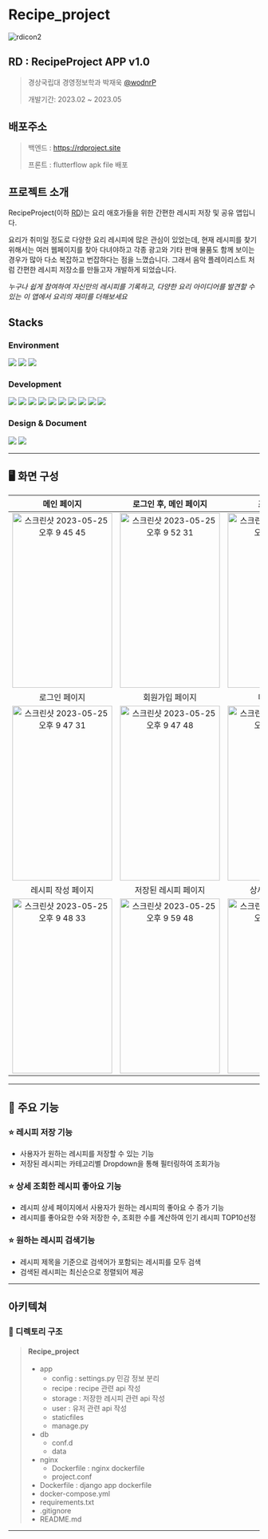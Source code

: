 # Recipe_project
![rdicon2](https://github.com/wodnrP/Recipe_project/assets/102155143/7d4bc5e3-0b14-4a54-8745-8cf1a3d1ed7a)

## RD : RecipeProject APP v1.0
> 경상국립대 경영정보학과 박재욱 [@wodnrP](https://github.com/wodnrP)
> 
> 개발기간: 2023.02 ~ 2023.05

## 배포주소
> 백엔드 : https://rdproject.site
> 
> 프론트 : flutterflow apk file 배포

## 프로젝트 소개
RecipeProject(이하 [RD](https://github.com/wodnrP/Recipe_project))는 요리 애호가들을 위한 간편한 레시피 저장 및 공유 앱입니다.

요리가 취미일 정도로 다양한 요리 레시피에 많은 관심이 있었는데, 현재 레시피를 찾기 위해서는 여러 웹페이지를 찾아 다녀야하고 각종 광고와 기타 판매
물품도 함께 보이는 경우가 많아 다소 복잡하고 번잡하다는 점을 느꼈습니다. 그래서 음악 플레이리스트 처럼 간편한 레시피 저장소를 만들고자 개발하게 
되었습니다. 

*누구나 쉽게 참여하여 자신만의 레시피를 기록하고, 다양한 요리 아이디어를 발견할 수 있는 이 앱에서 요리의 재미를 더해보세요*

## Stacks
### Environment
<img src="https://img.shields.io/badge/VisualStudioCode-007ACC?style=flat-square&logo=VisualStudioCode&logoColor=ffffff"/> <img src="https://img.shields.io/badge/GitHub-181717?style=flat-square&logo=GitHub&logoColor=ffffff"/> <img src="https://img.shields.io/badge/Git-F05032?style=flat-square&logo=Git&logoColor=ffffff"/>

### Development
<img src="https://img.shields.io/badge/Python-3776AB?style=flat-square&logo=Python&logoColor=ffffff"/> <img src="https://img.shields.io/badge/Django-092E20?style=flat-square&logo=Django&logoColor=ffffff"/> <img src="https://img.shields.io/badge/MySQL-4479A1?style=flat-square&logo=MySQL&logoColor=ffffff"/> <img src="https://img.shields.io/badge/Docker-2496ED?style=flat-square&logo=Docker&logoColor=ffffff"/> <img src="https://img.shields.io/badge/Gunicorn-499848?style=flat-square&logo=Gunicorn&logoColor=ffffff"/> <img src="https://img.shields.io/badge/NGINX-009639?style=flat-square&logo=NGINX&logoColor=ffffff"/>
<img src="https://img.shields.io/badge/Amazon EC2-FF9900?style=flat-square&logo=Amazon EC2&logoColor=ffffff"/> <img src="https://img.shields.io/badge/Amazon S3-569A31?style=flat-square&logo=Amazon S3&logoColor=ffffff"/> <img src="https://img.shields.io/badge/Amazon RDS-527FFF?style=flat-square&logo=Amazon RDS&logoColor=ffffff"/> <img src="https://img.shields.io/badge/FlutterFlow-02569B?style=flat-square&logo=Flutter&logoColor=ffffff"/>

### Design & Document
<img src="https://img.shields.io/badge/Notion-000000?style=flat-square&logo=Notion&logoColor=ffffff"/> <img src="https://img.shields.io/badge/Figma-F24E1E?style=flat-square&logo=Figma&logoColor=ffffff"/>

------------
## 🖥️ 화면 구성
|메인 페이지|로그인 후, 메인 페이지|조회 페이지|
|:---:|:---:|:---:|
|<img width="200" height="350" alt="스크린샷 2023-05-25 오후 9 45 45" src="https://github.com/wodnrP/Recipe_project/assets/102155143/a12d6dcb-9caa-4845-99a4-8b3ab5e8f838">|<img width="200" height="350" alt="스크린샷 2023-05-25 오후 9 52 31" src="https://github.com/wodnrP/Recipe_project/assets/102155143/6122e042-4476-42a7-b18f-59f5bebfbf0c">|<img width="200" height="350" alt="스크린샷 2023-05-25 오후 9 47 24" src="https://github.com/wodnrP/Recipe_project/assets/102155143/45d9ed95-98ce-46a9-bcea-08ce5f130e17">|
|로그인 페이지|회원가입 페이지|마이 페이지|
|<img width="200" height="350" alt="스크린샷 2023-05-25 오후 9 47 31" src="https://github.com/wodnrP/Recipe_project/assets/102155143/475d3c22-2bc6-40a8-b389-bdc56d144324">|<img width="200" height="350" alt="스크린샷 2023-05-25 오후 9 47 48" src="https://github.com/wodnrP/Recipe_project/assets/102155143/b856263f-ec0b-4ca9-bb37-d15563cd9b07">|<img width="200" height="350" alt="스크린샷 2023-05-25 오후 9 50 05" src="https://github.com/wodnrP/Recipe_project/assets/102155143/622a2658-d965-43b1-ab0e-93b02b7dc2ff">|
|레시피 작성 페이지|저장된 레시피 페이지|상세 조회 페이지|
|<img width="200" height="350" alt="스크린샷 2023-05-25 오후 9 48 33" src="https://github.com/wodnrP/Recipe_project/assets/102155143/654e3933-41a5-4f4f-8bfd-947e7dcf85b6">|<img width="200" height="350" alt="스크린샷 2023-05-25 오후 9 59 48" src="https://github.com/wodnrP/Recipe_project/assets/102155143/7c20ae1f-5a07-43e9-a355-64c9121ce1cf">|<img width="200" height="350" alt="스크린샷 2023-05-25 오후 9 51 16" src="https://github.com/wodnrP/Recipe_project/assets/102155143/6e9ca8aa-f854-4b5e-b0ab-b445d42c34e7">|
------------
## 📌 주요 기능
### ⭐️ 레시피 저장 기능
- 사용자가 원하는 레시피를 저장할 수 있는 기능
- 저장된 레시피는 카테고리별 Dropdown을 통해 필터링하여 조회가능 
### ⭐️ 상세 조회한 레시피 좋아요 기능
- 레시피 상세 페이지에서 사용자가 원하는 레시피의 좋아요 수 증가 기능 
- 레시피를 좋아요한 수와 저장한 수, 조회한 수를 계산하여 인기 레시피 TOP10선정
### ⭐️ 원하는 레시피 검색기능
- 레시피 제목을 기준으로 검색어가 포함되는 레시피를 모두 검색
- 검색된 레시피는 최신순으로 정렬되어 제공
------------
## 아키텍쳐
### 📂 디렉토리 구조
> #### Recipe_project
> - app
>   - config : settings.py 민감 정보 분리
>   - recipe : recipe 관련 api 작성
>   - storage : 저장한 레시피 관련 api 작성
>   - user : 유저 관련 api 작성
>   - staticfiles
>   - manage.py
> - db
>   - conf.d
>   - data
> - nginx
>   - Dockerfile : nginx dockerfile
>   - project.conf
> - Dockerfile : django app dockerfile
> - docker-compose.yml
> - requirements.txt
> - .gitignore
> - README.md  
------------
